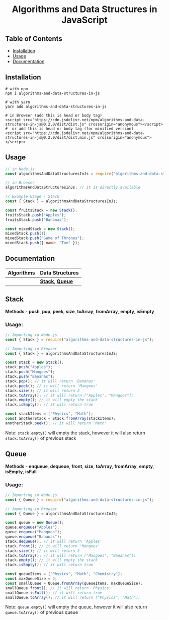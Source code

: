 <h1 align="center">  
    Algorithms and Data Structures in JavaScript  
</h1>

## Table of Contents

- [Installation](#installation)
- [Usage](#usage)
- [Documentation](#documentation)

## Installation

```
# with npm
npm i algorithms-and-data-structures-in-js

# with yarn
yarn add algorithms-and-data-structures-in-js

# in Browser (add this is head or body tag)
<script src="https://cdn.jsdelivr.net/npm/algorithms-and-data-structures-in-js@0.2.0/dist/dist.js" crossorigin="anonymous"></script>
#  or add this is head or body tag (for minified version)
<script src="https://cdn.jsdelivr.net/npm/algorithms-and-data-structures-in-js@0.2.0/dist/dist.min.js" crossorigin="anonymous"></script>
```

## Usage

```javascript
// in Node.js
const algorithmsAndDataStructuresInJs = require("algorithms-and-data-structures-in-js");

// in Browser
algorithmsAndDataStructuresInJs; // it is directly available

// Example Usage - Stack
const { Stack } = algorithmsAndDataStructuresInJs;

const fruitsStack = new Stack();
fruitsStack.push("Apples");
fruitsStack.push("Bananas");

const mixedStack = new Stack();
mixedStack.push(1);
mixedStack.push("Game of Thrones");
mixedStack.push({ name: "Tom" });
```

## Documentation

| Algorithms | Data Structures                          |
| ---------- | ---------------------------------------- |
|            | [**Stack**](#stack), [**Queue**](#queue) |

## Stack

**Methods** - **push**, **pop**, **peek**, **size**, **toArray**, **fromArray**, **empty**, **isEmpty**

### Usage:

```javascript
// Importing in Node.js
const { Stack } = require("algorithms-and-data-structures-in-js");

// Importing in Browser
const { Stack } = algorithmsAndDataStructuresInJS;

const stack = new Stack();
stack.push("Apples");
stack.push("Mangoes");
stack.push("Bananas");
stack.pop(); // it will return 'Bananas'
stack.peek(); // it will return 'Mangoes'
stack.size(); // it will return 2
stack.toArray(); // it will return ["Apples", "Mangoes"];
stack.empty(); // it will empty the stack
stack.isEmpty(); // it will return true

const stackItems = ["Physics", "Math"];
const anotherStack = Stack.fromArray(stackItems);
anotherStack.peek(); // it will return 'Math'
```

Note: `stack.empty()` will empty the stack, however it will also return `stack.toArray()` of previous stack

## Queue

**Methods** - **enqueue**, **dequeue**, **front**, **size**, **toArray**, **fromArray**, **empty**, **isEmpty**, **isFull**

### Usage:

```javascript
// Importing in Node.js
const { Queue } = require("algorithms-and-data-structures-in-js");

// Importing in Browser
const { Queue } = algorithmsAndDataStructuresInJS;

const queue = new Queue();
queue.enqueue("Apples");
queue.enqueue("Mangoes");
queue.enqueue("Bananas");
stack.dequeue(); // it will return 'Apples'
stack.front(); // it will return 'Mangoes'
stack.size(); // it will return 2
stack.toArray(); // it will return ["Mangoes", "Bananas"];
stack.empty(); // it will empty the stack
stack.isEmpty(); // it will return true

const queueItems = ["Physics", "Math", "Chemistry"];
const maxQueueSize = 2;
const smallQueue = Queue.fromArray(queueItems, maxQueueSize);
smallQueue.front(); // it will return 'Physics'
smallQueue.isFull(); // it will return true
smallQueue.toArray(); // it will return ["Physics", "Math"];
```

Note: `queue.empty()` will empty the queue, however it will also return `queue.toArray()` of previous queue
